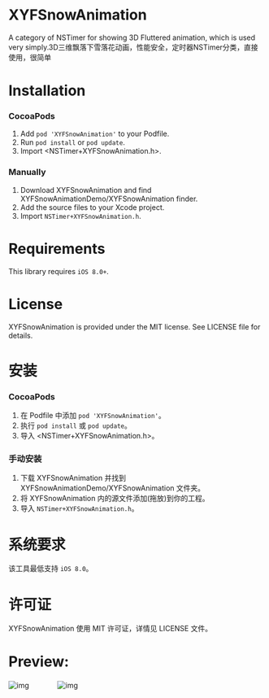 # XYFSnowAnimation
A category of NSTimer for showing 3D Fluttered animation, which is used very simply.3D三维飘落下雪落花动画，性能安全，定时器NSTimer分类，直接使用，很简单  

Installation
==============

### CocoaPods

1. Add `pod 'XYFSnowAnimation'` to your Podfile.
2. Run `pod install` or `pod update`.
3. Import \<NSTimer+XYFSnowAnimation.h\>.

### Manually

1. Download XYFSnowAnimation and find XYFSnowAnimationDemo/XYFSnowAnimation finder.
2. Add the source files to your Xcode project.
3. Import `NSTimer+XYFSnowAnimation.h`.

Requirements
==============
This library requires `iOS 8.0+`.

License
==============
XYFSnowAnimation is provided under the MIT license. See LICENSE file for details.  

安装
==============

### CocoaPods

1. 在 Podfile 中添加 `pod 'XYFSnowAnimation'`。
2. 执行 `pod install` 或 `pod update`。
3. 导入 \<NSTimer+XYFSnowAnimation.h\>。

### 手动安装

1. 下载 XYFSnowAnimation 并找到 XYFSnowAnimationDemo/XYFSnowAnimation 文件夹。
2. 将 XYFSnowAnimation 内的源文件添加(拖放)到你的工程。
3. 导入 `NSTimer+XYFSnowAnimation.h`。

系统要求
==============
该工具最低支持 `iOS 8.0`。

许可证
==============
XYFSnowAnimation 使用 MIT 许可证，详情见 LICENSE 文件。 
# Preview:
![img](https://github.com/CoderXYF/XYFSnowAnimation/blob/master/previewEffectGIFImage/snow.gif)　　　　![img](https://github.com/CoderXYF/XYFSnowAnimation/blob/master/previewEffectGIFImage/fallingFlower.gif)
